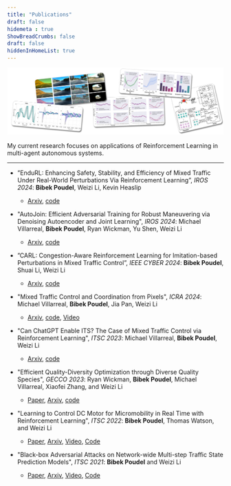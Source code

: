 ```yaml
---
title: "Publications"
draft: false
hidemeta : true
ShowBreadCrumbs: false
draft: false
hiddenInHomeList: true
---
```

![image](images/publications.png)
<!-- 
I have published my work in conferences such as ITSC and GECCO. -->

My current research focuses on applications of Reinforcement Learning in multi-agent autonomous systems.

-------------------

- ”EnduRL: Enhancing Safety, Stability, and Efficiency of Mixed Traffic Under Real-World Perturbations Via Reinforcement Learning”,  *IROS 2024*: __Bibek Poudel__, Weizi Li, Kevin Heaslip
    - [Arxiv](https://arxiv.org/abs/2311.12261), [code](https://github.com/poudel-bibek/EnduRL)

- "AutoJoin: Efficient Adversarial Training for Robust Maneuvering via Denoising Autoencoder and Joint Learning", *IROS 2024*: Michael Villarreal, __Bibek Poudel__, Ryan Wickman, Yu Shen, Weizi Li
    - [Arxiv](https://arxiv.org/abs/2205.10933), [code](https://github.com/tmvllrrl/AutoJoin)

- ”CARL: Congestion-Aware Reinforcement Learning for Imitation-based Perturbations in Mixed Traffic Control”,  *IEEE CYBER 2024*: __Bibek Poudel__, Shuai Li, Weizi Li
    - [Arxiv](https://arxiv.org/abs/2404.00796), [code](https://github.com/poudel-bibek/CARL)

- "Mixed Traffic Control and Coordination from Pixels", *ICRA 2024*: Michael Villarreal, __Bibek Poudel__, Jia Pan, Weizi Li
    - [Arxiv](https://arxiv.org/abs/2302.09167), [code](https://github.com/tmvllrrl/mtc-pixels), [Video](https://youtu.be/g-aBGhdFHXU)

- "Can ChatGPT Enable ITS? The Case of Mixed Traffic Control via Reinforcement Learning", *ITSC 2023*: Michael Villarreal, __Bibek Poudel__, Weizi Li
    - [Arxiv](https://arxiv.org/abs/2306.08094), [code](https://github.com/tmvllrrl/its-study)

- "Efficient Quality-Diversity Optimization through Diverse Quality Species", *GECCO 2023*: Ryan Wickman, __Bibek Poudel__, Michael Villarreal, Xiaofei Zhang, and Weizi Li
    - [Paper](https://dl.acm.org/doi/10.1145/3583133.3590581), [Arxiv](https://arxiv.org/abs/2304.07425), [code](https://github.com/rwickman/NEAT_RL)

- "Learning to Control DC Motor for Micromobility in Real Time with Reinforcement Learning", *ITSC 2022*: __Bibek Poudel__, Thomas Watson, and Weizi Li
    - [Paper](https://doi.org/10.1109/ITSC55140.2022.9921919), [Arxiv](https://arxiv.org/abs/2108.00138), [Video](https://www.youtube.com/watch?v=TgZS54wQ3ss), [Code](https://github.com/poudel-bibek/NFQ_Golf_Cart)

- "Black-box Adversarial Attacks on Network-wide Multi-step Traffic State Prediction Models", *ITSC 2021*: __Bibek Poudel__ and Weizi Li
    - [Paper](https://doi.org/10.1109/ITSC48978.2021.9564671), [Arxiv](https://arxiv.org/abs/2110.08712), [Video](https://www.youtube.com/watch?v=yxOBCIl1o-Y), [Code](https://github.com/poudel-bibek/black_box_traffic)
